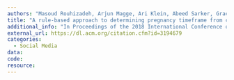 ```yaml
---
authors: "Masoud Rouhizadeh, Arjun Magge, Ari Klein, Abeed Sarker, Graciela Gonzalez"
title: "A rule-based approach to determining pregnancy timeframe from contextual social media postings"
additional_info: "In Proceedings of the 2018 International Conference on Digital Health, pp. 16-20. ACM, 2018."
external_url: https://dl.acm.org/citation.cfm?id=3194679
categories:
  - Social Media 
data: 
code:
resource:
---
```

